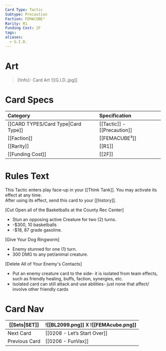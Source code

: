 ```yaml
---
Card Type: Tactic
Subtype: Precaution
Faction: FEMACUBE³
Rarity: R1
Funding Cost: 2F
tags: 
aliases:
  - G.I.D.
---
```

# Art

> [!info]- Card Art
> ![[G.I.D..jpg]]

# Card Specs

| Category | Specification| 
| :--- | :--- |
| [[CARD TYPES/Card Type\|Card Type]] | [[Tactic]] - [[Precaution]] |
| [[Faction]] | [[FEMACUBE³]] |  
| [[Rarity]] | [[R1]] |  
| [[Funding Cost]] | [[2F]] |  

# Rules Text  

This Tactic enters play face-up in your [[Think Tank]]. 
You may activate its effect at any time.  
After using its effect, send this card to your [[history]].  

[Cut Open all of the Basketballs at the County Rec Center] 
- Stun an opposing active Creature for two (2) turns.
- -$300, 10 basketballs
- -$18, 87 grade gasoline.

[Give Your Dog Ringworm] 
- Enemy stunned for one (1) turn.
- 300 DMG to any pet/animal creature.

[Delete All of Your Enemy's Contacts] 
- Put an enemy creature card to the side- 
it is isolated from team effects, such as friendly healing, buffs, faction, synergies, etc.
- Isolated card can still attack and use abilities- just none that affect/ involve other friendly cards

# Card Nav

| [[Sets\|SET]] |  ![[BL2099.png]] 𐌢 ![[FEMAcube.png]] |
| ------------- | ------------------------------ |
| Next Card     | [[0208 - Let’s Start Over]] |
| Previous Card | [[0206 - FunVax]] |


